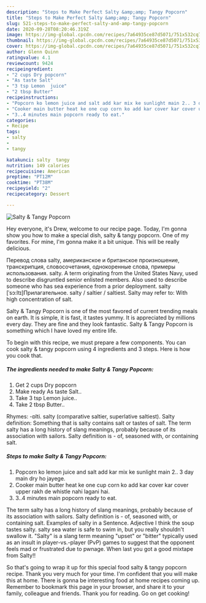 ```yaml
---
description: "Steps to Make Perfect Salty &amp;amp; Tangy Popcorn"
title: "Steps to Make Perfect Salty &amp;amp; Tangy Popcorn"
slug: 521-steps-to-make-perfect-salty-and-amp-tangy-popcorn
date: 2020-09-28T08:20:46.319Z
image: https://img-global.cpcdn.com/recipes/7a64935ce87d5071/751x532cq70/salty-tangy-popcorn-recipe-main-photo.jpg
thumbnail: https://img-global.cpcdn.com/recipes/7a64935ce87d5071/751x532cq70/salty-tangy-popcorn-recipe-main-photo.jpg
cover: https://img-global.cpcdn.com/recipes/7a64935ce87d5071/751x532cq70/salty-tangy-popcorn-recipe-main-photo.jpg
author: Glenn Quinn
ratingvalue: 4.1
reviewcount: 9424
recipeingredient:
- "2 cups Dry popcorn"
- "As taste Salt"
- "3 tsp Lemon  juice"
- "2 tbsp Butter"
recipeinstructions:
- "Popcorn ko lemon juice and salt add kar mix ke sunlight main 2.. 3 day main dry ho jayege."
- "Cooker main butter heat ke one cup corn ko add kar cover kar cover upper rakh de whistle nahi lagani hai."
- "3..4 minutes main popcorn ready to eat."
categories:
- Recipe
tags:
- salty
- 
- tangy

katakunci: salty  tangy 
nutrition: 149 calories
recipecuisine: American
preptime: "PT12M"
cooktime: "PT38M"
recipeyield: "2"
recipecategory: Dessert

---
```



![Salty &amp; Tangy Popcorn](https://img-global.cpcdn.com/recipes/7a64935ce87d5071/751x532cq70/salty-tangy-popcorn-recipe-main-photo.jpg)

Hey everyone, it's Drew, welcome to our recipe page. Today, I'm gonna show you how to make a special dish, salty &amp; tangy popcorn. One of my favorites. For mine, I'm gonna make it a bit unique. This will be really delicious.

Перевод слова salty, американское и британское произношение, транскрипция, словосочетания, однокоренные слова, примеры использования. salty. A term originating from the United States Navy, used to describe disgruntled senior enlisted members. Also used to describe someone who has sea experience from a prior deployment. salty [ˈsɔ:ltɪ]Прилагательное. salty / saltier / saltiest. Salty may refer to: With high concentration of salt.

Salty &amp; Tangy Popcorn is one of the most favored of current trending meals on earth. It is simple, it is fast, it tastes yummy. It is appreciated by millions every day. They are fine and they look fantastic. Salty &amp; Tangy Popcorn is something which I have loved my entire life.


To begin with this recipe, we must prepare a few components. You can cook salty &amp; tangy popcorn using 4 ingredients and 3 steps. Here is how you cook that.

<!--inarticleads1-->

##### The ingredients needed to make Salty &amp; Tangy Popcorn:

1. Get 2 cups Dry popcorn
1. Make ready As taste Salt..
1. Take 3 tsp Lemon  juice..
1. Take 2 tbsp Butter..


Rhymes: -ɒlti. salty (comparative saltier, superlative saltiest). Salty definition: Something that is salty contains salt or tastes of salt. The term salty has a long history of slang meanings, probably because of its association with sailors. Salty definition is - of, seasoned with, or containing salt. 

<!--inarticleads2-->

##### Steps to make Salty &amp; Tangy Popcorn:

1. Popcorn ko lemon juice and salt add kar mix ke sunlight main 2.. 3 day main dry ho jayege.
1. Cooker main butter heat ke one cup corn ko add kar cover kar cover upper rakh de whistle nahi lagani hai.
1. 3..4 minutes main popcorn ready to eat.


The term salty has a long history of slang meanings, probably because of its association with sailors. Salty definition is - of, seasoned with, or containing salt. Examples of salty in a Sentence. Adjective I think the soup tastes salty. salty sea water is safe to swim in, but you really shouldn&#39;t swallow it. &#34;Salty&#34; is a slang term meaning &#34;upset&#34; or &#34;bitter&#34; typically used as an insult in player-vs.-player (PvP) games to suggest that the opponent feels mad or frustrated due to pwnage. When last you got a good mixtape from Salty!! 

So that's going to wrap it up for this special food salty &amp; tangy popcorn recipe. Thank you very much for your time. I'm confident that you will make this at home. There is gonna be interesting food at home recipes coming up. Remember to bookmark this page in your browser, and share it to your family, colleague and friends. Thank you for reading. Go on get cooking!
